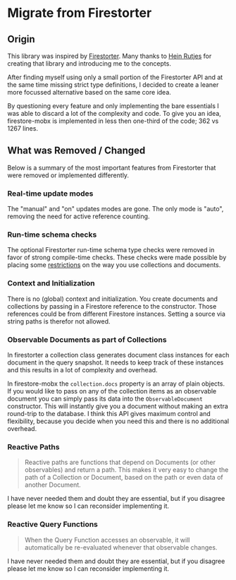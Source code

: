 # Migrate from Firestorter

## Origin

This library was inspired by
[Firestorter](https://github.com/IjzerenHein/firestorter). Many thanks to [Hein
Rutjes](https://github.com/IjzerenHein) for creating that library and
introducing me to the concepts.

After finding myself using only a small portion of the Firestorter API and at
the same time missing strict type definitions, I decided to create a leaner
more focussed alternative based on the same core idea.

By questioning every feature and only implementing the bare essentials I was
able to discard a lot of the complexity and code. To give you an idea,
firestore-mobx is implemented in less then one-third of the code; 362 vs 1267
lines.

## What was Removed / Changed

Below is a summary of the most important features from Firestorter that were
removed or implemented differently.

### Real-time update modes

The "manual" and "on" updates modes are gone. The only mode is "auto", removing
the need for active reference counting.

### Run-time schema checks

The optional Firestorter run-time schema type checks were removed in favor of
strong compile-time checks. These checks were made possible by placing some
[restrictions](/README.md#Restrictions-on-Dynamic-Data-Sourcing) on the way you
use collections and documents.

### Context and Initialization

There is no (global) context and initialization. You create documents and
collections by passing in a Firestore reference to the constructor. Those
references could be from different Firestore instances. Setting a source via
string paths is therefor not allowed.

### Observable Documents as part of Collections

In firestorter a collection class generates document class instances for each
document in the query snapshot. It needs to keep track of these instances and
this results in a lot of complexity and overhead.

In firestore-mobx the `collection.docs` property is an array of plain objects.
If you would like to pass on any of the collection items as an observable
document you can simply pass its data into the `ObservableDocument` constructor.
This will instantly give you a document without making an extra round-trip to
the database. I think this API gives maximum control and flexibility, because
you decide when you need this and there is no additional overhead.

### Reactive Paths

> Reactive paths are functions that depend on Documents (or other observables)
> and return a path. This makes it very easy to change the path of a Collection
> or Document, based on the path or even data of another Document.

I have never needed them and doubt they are essential, but if you disagree
please let me know so I can reconsider implementing it.

### Reactive Query Functions

> When the Query Function accesses an observable, it will automatically be
> re-evaluated whenever that observable changes.

I have never needed them and doubt they are essential, but if you disagree
please let me know so I can reconsider implementing it.
